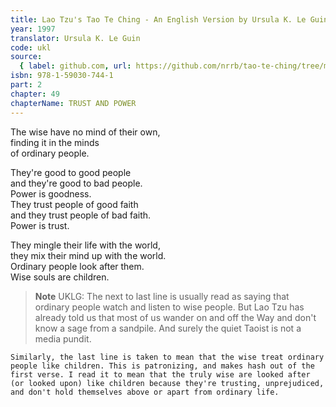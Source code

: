 ```yaml
---
title: Lao Tzu's Tao Te Ching - An English Version by Ursula K. Le Guin
year: 1997
translator: Ursula K. Le Guin
code: ukl
source:
  { label: github.com, url: https://github.com/nrrb/tao-te-ching/tree/master }
isbn: 978-1-59030-744-1
part: 2
chapter: 49
chapterName: TRUST AND POWER
---
```


The wise have no mind of their own,  
finding it in the minds  
of ordinary people.

They're good to good people  
and they're good to bad people.  
Power is goodness.  
They trust people of good faith  
and they trust people of bad faith.  
Power is trust.

They mingle their life with the world,  
they mix their mind up with the world.  
Ordinary people look after them.  
Wise souls are children.

> **Note** UKLG: The next to last line is usually read as saying that ordinary people watch and listen to wise people. But Lao Tzu has already told us that most of us wander on and off the Way and don't know a sage from a sandpile. And surely the quiet Taoist is not a media pundit.

    Similarly, the last line is taken to mean that the wise treat ordinary people like children. This is patronizing, and makes hash out of the first verse. I read it to mean that the truly wise are looked after (or looked upon) like children because they're trusting, unprejudiced, and don't hold themselves above or apart from ordinary life.
